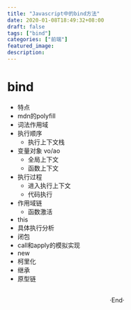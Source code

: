 ```yaml
---
title: "Javascript中的bind方法"
date: 2020-01-08T18:49:32+08:00
draft: false
tags: ["bind"]
categories: ["前端"]
featured_image: 
description: 
---
```


# bind

- 特点
- mdn的polyfill
- 词法作用域
- 执行顺序
  - 执行上下文栈
- 变量对象 vo/ao
  - 全局上下文
  - 函数上下文
- 执行过程
  - 进入执行上下文
  - 代码执行
- 作用域链
  - 函数激活
- this
- 具体执行分析
- 闭包
- call和apply的模拟实现
- new
- 柯里化
- 继承
- 原型链

<br>

<center>  ·End·  </center>